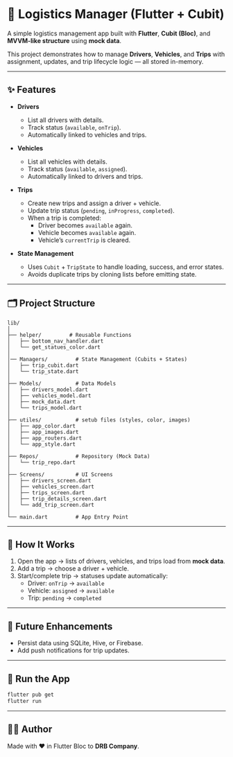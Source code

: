 # 🚚 Logistics Manager (Flutter + Cubit)

A simple logistics management app built with **Flutter**, **Cubit (Bloc)**, and **MVVM-like structure** using **mock data**.

This project demonstrates how to manage **Drivers**, **Vehicles**, and **Trips** with assignment, updates, and trip lifecycle logic — all stored in-memory.

---

## ✨ Features

- **Drivers**
    - List all drivers with details.
    - Track status (`available`, `onTrip`).
    - Automatically linked to vehicles and trips.

- **Vehicles**
    - List all vehicles with details.
    - Track status (`available`, `assigned`).
    - Automatically linked to drivers and trips.

- **Trips**
    - Create new trips and assign a driver + vehicle.
    - Update trip status (`pending`, `inProgress`, `completed`).
    - When a trip is completed:
        - Driver becomes `available` again.
        - Vehicle becomes `available` again.
        - Vehicle’s `currentTrip` is cleared.

- **State Management**
    - Uses `Cubit` + `TripState` to handle loading, success, and error states.
    - Avoids duplicate trips by cloning lists before emitting state.

---

## 🗂 Project Structure

```
lib/
│
├── helper/         # Reusable Functions
│   ├── bottom_nav_handler.dart
│   └── get_statues_color.dart
│
│── Managers/         # State Management (Cubits + States)
│   ├── trip_cubit.dart
│   └── trip_state.dart
│
├── Models/           # Data Models
│   ├── drivers_model.dart
│   ├── vehicles_model.dart
│   ├── mock_data.dart
│   └── trips_model.dart
│
├── utiles/           # setub files (styles, color, images)
│   ├── app_color.dart
│   ├── app_images.dart
│   ├── app_routers.dart
│   └── app_style.dart
│
├── Repos/            # Repository (Mock Data)
│   └── trip_repo.dart
│
├── Screens/          # UI Screens
│   ├── drivers_screen.dart
│   ├── vehicles_screen.dart
│   ├── trips_screen.dart
│   ├── trip_details_screen.dart
│   └── add_trip_screen.dart
│
└── main.dart         # App Entry Point
```

---

## 🚀 How It Works

1. Open the app → lists of drivers, vehicles, and trips load from **mock data**.
2. Add a trip → choose a driver + vehicle.
3. Start/complete trip → statuses update automatically:
    - Driver: `onTrip` → `available`
    - Vehicle: `assigned` → `available`
    - Trip: `pending` → `completed`

---

## 🔮 Future Enhancements

- Persist data using SQLite, Hive, or Firebase.
- Add push notifications for trip updates.

---

## 🏃 Run the App

```bash
flutter pub get
flutter run
```

---

## 👩‍💻 Author

Made with ❤️ in Flutter Bloc to **DRB Company**.
